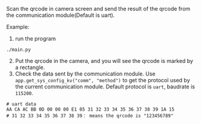 Scan the qrcode in camera screen and send the result of the qrcode from the communication module(Default is uart).

Example:

1. run the program
```shell
./main.py
```

2. Put the qrcode in the camera, and you will see the qrcode is marked by a rectangle.
3. Check the data sent by the communication module. Use `app.get_sys_config_kv("comm", "method")` to get the protocol used by the current communication module. Default protocol is `uart`, baudrate is `115200`.
```shell
# uart data
AA CA AC BB 0D 00 00 00 E1 05 31 32 33 34 35 36 37 38 39 1A 15
# 31 32 33 34 35 36 37 38 39： means the qrcode is "123456789"
```
